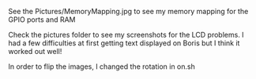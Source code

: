 See the Pictures/MemoryMapping.jpg to see my memory mapping for the GPIO ports and RAM

Check the pictures folder to see my screenshots for the LCD problems. I had a few difficulties at first getting text displayed on Boris but I think it worked out well!

In order to flip the images, I changed the rotation in on.sh
